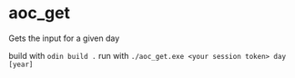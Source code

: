 # aoc_get
Gets the input for a given day

build with `odin build .`
run with `./aoc_get.exe <your session token> day [year]`
